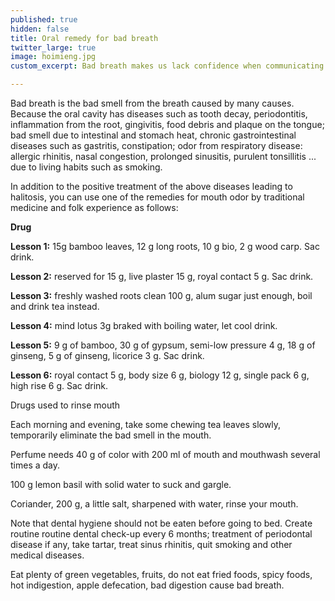 ```yaml
---
published: true
hidden: false
title: Oral remedy for bad breath
twitter_large: true
image: hoimieng.jpg
custom_excerpt: Bad breath makes us lack confidence when communicating and is a warning sign of your health problems.

---
```


Bad breath is the bad smell from the breath caused by many causes. Because the oral cavity has diseases such as tooth decay, periodontitis, inflammation from the root, gingivitis, food debris and plaque on the tongue; bad smell due to intestinal and stomach heat, chronic gastrointestinal diseases such as gastritis, constipation; odor from respiratory disease: allergic rhinitis, nasal congestion, prolonged sinusitis, purulent tonsillitis ... due to living habits such as smoking.

In addition to the positive treatment of the above diseases leading to halitosis, you can use one of the remedies for mouth odor by traditional medicine and folk experience as follows:

**Drug**

**Lesson 1:** 15g bamboo leaves, 12 g long roots, 10 g bio, 2 g wood carp. Sac drink.

**Lesson 2:** reserved for 15 g, live plaster 15 g, royal contact 5 g. Sac drink.

**Lesson 3:** freshly washed roots clean 100 g, alum sugar just enough, boil and drink tea instead.

**Lesson 4:** mind lotus 3g braked with boiling water, let cool drink.

**Lesson 5:** 9 g of bamboo, 30 g of gypsum, semi-low pressure 4 g, 18 g of ginseng, 5 g of ginseng, licorice 3 g. Sac drink.

**Lesson 6:** royal contact 5 g, body size 6 g, biology 12 g, single pack 6 g, high rise 6 g. Sac drink.

Drugs used to rinse mouth

Each morning and evening, take some chewing tea leaves slowly, temporarily eliminate the bad smell in the mouth.

Perfume needs 40 g of color with 200 ml of mouth and mouthwash several times a day.

100 g lemon basil with solid water to suck and gargle.

Coriander, 200 g, a little salt, sharpened with water, rinse your mouth.

Note that dental hygiene should not be eaten before going to bed. Create routine routine dental check-up every 6 months; treatment of periodontal disease if any, take tartar, treat sinus rhinitis, quit smoking and other medical diseases.

Eat plenty of green vegetables, fruits, do not eat fried foods, spicy foods, hot indigestion, apple defecation, bad digestion cause bad breath.